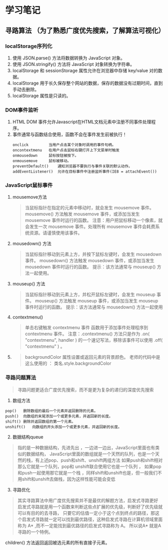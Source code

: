 # 学习笔记
## 寻路算法 （为了熟悉广度优先搜索，了解算法可视化）

### localStorage序列化 
1. 使用 JSON.parse() 方法将数据转换为 JavaScript 对象。
2. 使用 JSON.stringify() 方法将 JavaScript 对象转换为字符串。
3. localStorage 和 sessionStorage 属性允许在浏览器中存储 key/value 对的数据。
4. localStorage 用于长久保存整个网站的数据，保存的数据没有过期时间，直到手动去删除。
5. localStorage 属性是只读的。

### DOM事件监听
1. HTML DOM 事件允许Javascript在HTML文档元素中注册不同事件处理程序。
2. 事件通常与函数结合使用，函数不会在事件发生前被执行！
    ```
    onclick     	当用户点击某个对象时调用的事件句柄。	
    oncontextmenu	在用户点击鼠标右键打开上下文菜单时触发
    onmousedown 	鼠标按钮被按下。
    onmousemove	    鼠标被移动。
    preventDefault()	通知浏览器不要执行与事件关联的默认动作。
    addEventListener()	允许在目标事件中注册监听事件(IE8 = attachEvent())
    ```

### JavaScript鼠标事件

1. mousemove方法
    > 当鼠标指针在指定的元素中移动时，就会发生 mousemove 事件。
    mousemove() 方法触发 mousemove 事件，或添加当发生 mousemove 事件时运行的函数。
    注意：用户把鼠标移动一个像素，就会发生一次 mousemove 事件。处理所有 mousemove 事件会耗费系统资源。请谨慎使用该事件。
2. mousedown() 方法
    > 当鼠标指针移动到元素上方，并按下鼠标左键时，会发生 mousedown 事件。
    mousedown() 方法触发 mousedown 事件，或添加当发生 mousedown 事件时运行的函数。
    提示：该方法通常与 mouseup() 方法一起使用。
3. mouseup() 方法
    > 当鼠标指针移动到元素上方，并松开鼠标左键时，会发生 mouseup 事件。
    mouseup() 方法触发 mouseup 事件，或添加当发生 mouseup 事件时运行的函数。
    提示：该方法通常与 mousedown() 方法一起使用
4. contextmenu() 
    > 单击右键触发 contextmenu 事件
    函数用于添加事件处理程序到 contextmenu 事件。
    注意：.contextmenu() 方法只是作为 .on( "contextmenu", handler ) 的一个速记写法，移除该事件可以使用 .off( "contextmenu" ) 。
5. > backgroundColor 属性设置或返回元素的背景颜色。
    老师的代码中是这么使用的  ： 类名.style.backgroundColor

### 寻路问题算法
> 寻路问题更适合广度优先搜索，而不是更为复杂的递归的深度优先搜索

1. 数组方法

```
pop()	删除数组的最后一个元素并返回删除的元素。
push()	向数组的末尾添加一个或更多元素，并返回新的长度。
shift()	删除并返回数组的第一个元素。
unshift()	向数组的开头添加一个或更多元素，并返回新的长度。
 ```

2. 数据结构queue
> 指的是一种数据结构，先进先出 ，一边进一边出，JavaScript里面也有类似的数据结构，
    JavaScript里面的数组就是一个天然的队列，也是一个天然的栈，有上述pop、push和shift、unshift两组方法 
    如果push和shift相对那么它就是一个队列，pop和 unshift联合使用它也是一个队列 ，
    如果pop和push一起使用那它就是一个栈 ，同样shift和unshift也是，但一般我们不用shift和unshift去做栈，因为这样性能可能会变低 


3. 寻路优化
>其实寻路算法中用广度优先搜索并不是最优的解题方法，启发式寻路更好
启发式寻路就是用一个函数来判断这些点扩展的优先级，判断好了优先级就可以有目的的去寻路，
只要它的估值一定小于这个点到终点的路径，那这个启发式寻路就一定可以找到最优路径，这种启发式寻路在计算机领域里面称为 A* ,而不一定能找到最优路径的启发式寻路称为 A。
所以说A* 就是A 寻路的一个特例。


children() 方法返回返回被选元素的所有直接子元素。